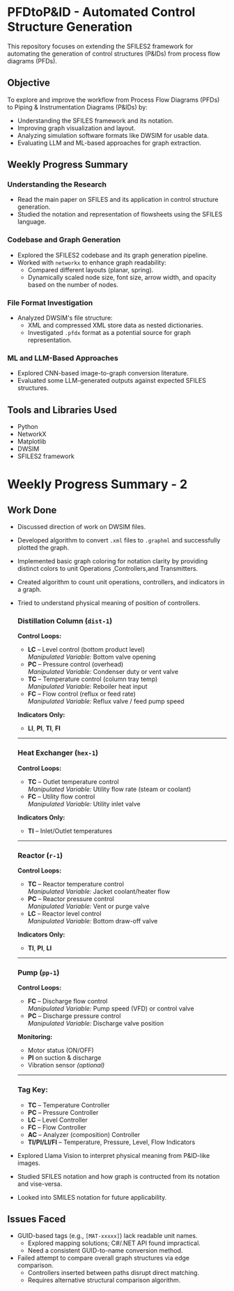 # PFDtoP&ID - Automated Control Structure Generation

This repository focuses on extending the SFILES2 framework for automating the generation of control structures (P&IDs) from process flow diagrams (PFDs).

## Objective

To explore and improve the workflow from Process Flow Diagrams (PFDs) to Piping & Instrumentation Diagrams (P&IDs) by:
- Understanding the SFILES framework and its notation.
- Improving graph visualization and layout.
- Analyzing simulation software formats like DWSIM for usable data.
- Evaluating LLM and ML-based approaches for graph extraction.

## Weekly Progress Summary

### Understanding the Research
- Read the main paper on SFILES and its application in control structure generation.
- Studied the notation and representation of flowsheets using the SFILES language.

### Codebase and Graph Generation
- Explored the SFILES2 codebase and its graph generation pipeline.
- Worked with `networkx` to enhance graph readability:
  - Compared different layouts (planar, spring).
  - Dynamically scaled node size, font size, arrow width, and opacity based on the number of nodes.

### File Format Investigation
- Analyzed DWSIM's file structure:
  - XML and compressed XML store data as nested dictionaries.
  - Investigated `.pfdx` format as a potential source for graph representation.

### ML and LLM-Based Approaches
- Explored CNN-based image-to-graph conversion literature.
- Evaluated some LLM-generated outputs against expected SFILES structures.

## Tools and Libraries Used

- Python
- NetworkX
- Matplotlib
- DWSIM
- SFILES2 framework



# Weekly Progress Summary - 2

## Work Done
- Discussed direction of work on DWSIM files.
- Developed algorithm to convert `.xml` files to `.graphml` and successfully plotted the graph.
- Implemented basic graph coloring for notation clarity by providing distinct colors to unit Operations ,Controllers,and Transmitters.
- Created algorithm to count unit operations, controllers, and indicators in a graph.
- Tried to understand physical meaning of position of controllers.

  ### Distillation Column (`dist-1`)
  **Control Loops:**
  - **LC** – Level control (bottom product level)  
    _Manipulated Variable:_ Bottom valve opening  
  - **PC** – Pressure control (overhead)  
    _Manipulated Variable:_ Condenser duty or vent valve  
  - **TC** – Temperature control (column tray temp)  
    _Manipulated Variable:_ Reboiler heat input  
  - **FC** – Flow control (reflux or feed rate)  
    _Manipulated Variable:_ Reflux valve / feed pump speed
  
  **Indicators Only:**
  - **LI**, **PI**, **TI**, **FI**
  
  ---
  
  ### Heat Exchanger (`hex-1`)
  **Control Loops:**
  - **TC** – Outlet temperature control  
    _Manipulated Variable:_ Utility flow rate (steam or coolant)  
  - **FC** – Utility flow control  
    _Manipulated Variable:_ Utility inlet valve  
  
  **Indicators Only:**
  - **TI** – Inlet/Outlet temperatures
  
  ---
  
  ### Reactor (`r-1`)
  **Control Loops:**
  - **TC** – Reactor temperature control  
    _Manipulated Variable:_ Jacket coolant/heater flow  
  - **PC** – Reactor pressure control  
    _Manipulated Variable:_ Vent or purge valve  
  - **LC** – Reactor level control  
    _Manipulated Variable:_ Bottom draw-off valve 
  
  **Indicators Only:**
  - **TI**, **PI**, **LI**
  
  ---
  
  ### Pump (`pp-1`)
  **Control Loops:**
  - **FC** – Discharge flow control  
    _Manipulated Variable:_ Pump speed (VFD) or control valve  
  - **PC** – Discharge pressure control  
    _Manipulated Variable:_ Discharge valve position  
  
  **Monitoring:**
  - Motor status (ON/OFF)  
  - **PI** on suction & discharge  
  - Vibration sensor *(optional)*  
  
  ---
  
  ### Tag Key:
  - **TC** – Temperature Controller  
  - **PC** – Pressure Controller  
  - **LC** – Level Controller  
  - **FC** – Flow Controller  
  - **AC** – Analyzer (composition) Controller  
  - **TI/PI/LI/FI** – Temperature, Pressure, Level, Flow Indicators  

- Explored Llama Vision to interpret physical meaning from P&ID-like images.
- Studied SFILES notation and how graph is contructed from its notation and vise-versa.
- Looked into SMILES notation for future applicability.

##  Issues Faced
- GUID-based tags (e.g., `[MAT-xxxxx]`) lack readable unit names.
  - Explored mapping solutions; C#/.NET API found impractical.
  - Need a consistent GUID-to-name conversion method.
- Failed attempt to compare overall graph structures via edge comparison.
  - Controllers inserted between paths disrupt direct matching.
  - Requires alternative structural comparison algorithm.

